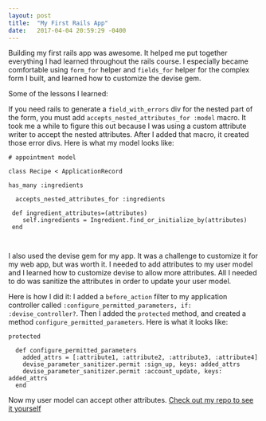 ```yaml
---
layout: post
title:  "My First Rails App"
date:   2017-04-04 20:59:29 -0400
---
```



Building my first rails app was awesome. It helped me put together everything I had learned throughout the rails course. I especially  became comfortable using `form_for` helper and `fields_for` helper for the complex form I built, and learned how to customize the devise gem.  

Some of the lessons I learned:

If you need rails to generate a `field_with_errors` div for the nested part of the form, you must add `accepts_nested_attributes_for :model` macro. It took me a while to figure this out because I was using a custom attribute writer to accept the nested attributes. After I added that macro, it created those error divs. Here is what my model looks like:

```
# appointment model

class Recipe < ApplicationRecord

has_many :ingredients

  accepts_nested_attributes_for :ingredients

 def ingredient_attributes=(attributes)
    self.ingredients = Ingredient.find_or_initialize_by(attributes)
 end
	
	
```

I also used the devise gem for my app. It was a challenge to customize it for my web app, but was worth it. I needed to add attributes to my user model and I learned how to customize devise to allow more attributes. All I needed to do was sanitize the attributes in order to update your user model. 

Here is how I did it: I added a `before_action` filter to my application controller called `:configure_permitted_parameters, if: :devise_controller?`. Then I added the `protected` method, and created a method `configure_permitted_parameters`. Here is what it looks like:

```
protected

  def configure_permitted_parameters
    added_attrs = [:attribute1, :attribute2, :attribute3, :attribute4]
    devise_parameter_sanitizer.permit :sign_up, keys: added_attrs
    devise_parameter_sanitizer.permit :account_update, keys: added_attrs
  end
```

Now my user model can accept other attributes. [Check out my repo to see it yourself](https://github.com/peacestone/chat-with-the-rabbi) 









